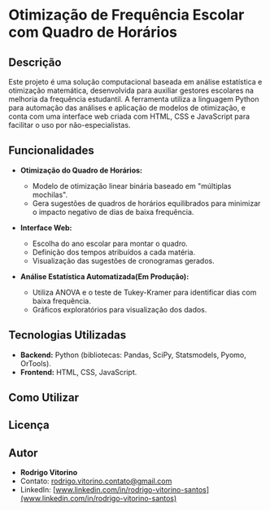 # Otimização de Frequência Escolar com Quadro de Horários

## Descrição
Este projeto é uma solução computacional baseada em análise estatística e otimização matemática, desenvolvida para auxiliar gestores escolares na melhoria da frequência estudantil. A ferramenta utiliza a linguagem Python para automação das análises e aplicação de modelos de otimização, e conta com uma interface web criada com HTML, CSS e JavaScript para facilitar o uso por não-especialistas.

## Funcionalidades

- **Otimização do Quadro de Horários:**
  - Modelo de otimização linear binária baseado em "múltiplas mochilas".
  - Gera sugestões de quadros de horários equilibrados para minimizar o impacto negativo de dias de baixa frequência.

- **Interface Web:**
  - Escolha do ano escolar para montar o quadro.
  - Definição dos tempos atribuídos a cada matéria.
  - Visualização das sugestões de cronogramas gerados.
    
- **Análise Estatística Automatizada(Em Produção):**
  - Utiliza ANOVA e o teste de Tukey-Kramer para identificar dias com baixa frequência.
  - Gráficos exploratórios para visualização dos dados.

## Tecnologias Utilizadas
- **Backend:** Python (bibliotecas: Pandas, SciPy, Statsmodels, Pyomo, OrTools).
- **Frontend:** HTML, CSS, JavaScript.

## Como Utilizar

## Licença

## Autor
- **Rodrigo Vitorino**
- Contato: [rodrigo.vitorino.contato@gmail.com](mailto:rodrigo.vitorino.contato@gmail.com)
- LinkedIn: [www.linkedin.com/in/rodrigo-vitorino-santos](www.linkedin.com/in/rodrigo-vitorino-santos)

